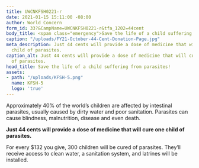 ```yaml
---
title: UWCNKFSH0221-r
date: 2021-01-15 15:11:00 -08:00
author: World Concern
form_id: 33?&CampName=UWCNKFSH0221-r&tfa_1202=44cent
body_title: <span class="emergency">Save the life of a child suffering from parasites!</span>
caption: "/uploads/FY21-October-44-Cent-Donation-Page.jpg"
meta_description: Just 44 cents will provide a dose of medicine that will cure one
  child of parasites.
caption_alt: Just 44 cents will provide a dose of medicine that will cure one child
  of parasites.
head_title: Save the life of a child suffering from parasites!
assets:
- path: "/uploads/KFSH-5.png"
  name: KFSH-5
  logo: 'true'
---
```


Approximately 40% of the world’s children are affected by intestinal parasites, usually caused by dirty water and poor sanitation. Parasites can cause blindness, malnutrition, disease and even death.

**Just 44 cents will provide a dose of medicine that will cure one child of parasites.** 

For every $132 you give, 300 children will be cured of parasites. They’ll receive access to clean water, a sanitation system, and latrines will be installed.

